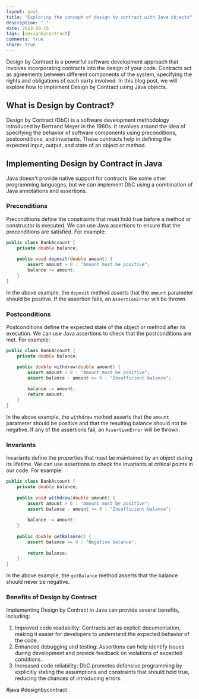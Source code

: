 ```yaml
---
layout: post
title: "Exploring the concept of design by contract with Java objects"
description: " "
date: 2023-09-15
tags: [designbycontract]
comments: true
share: true
---
```


Design by Contract is a powerful software development approach that involves incorporating contracts into the design of your code. Contracts act as agreements between different components of the system, specifying the rights and obligations of each party involved. In this blog post, we will explore how to implement Design by Contract using Java objects.

## What is Design by Contract?

Design by Contract (DbC) is a software development methodology introduced by Bertrand Meyer in the 1980s. It revolves around the idea of specifying the behavior of software components using preconditions, postconditions, and invariants. These contracts help in defining the expected input, output, and state of an object or method.

## Implementing Design by Contract in Java

Java doesn't provide native support for contracts like some other programming languages, but we can implement DbC using a combination of Java annotations and assertions.

### Preconditions

Preconditions define the constraints that must hold true before a method or constructor is executed. We can use Java assertions to ensure that the preconditions are satisfied. For example:

```java
public class BankAccount {
    private double balance;
    
    public void deposit(double amount) {
        assert amount > 0 : "Amount must be positive";
        balance += amount;
    }
}
```

In the above example, the `deposit` method asserts that the `amount` parameter should be positive. If the assertion fails, an `AssertionError` will be thrown.

### Postconditions

Postconditions define the expected state of the object or method after its execution. We can use Java assertions to check that the postconditions are met. For example:

```java
public class BankAccount {
    private double balance;

    public double withdraw(double amount) {
        assert amount > 0 : "Amount must be positive";
        assert balance - amount >= 0 : "Insufficient balance";
        
        balance -= amount;
        return amount;
    }
}
```

In the above example, the `withdraw` method asserts that the `amount` parameter should be positive and that the resulting balance should not be negative. If any of the assertions fail, an `AssertionError` will be thrown.

### Invariants

Invariants define the properties that must be maintained by an object during its lifetime. We can use assertions to check the invariants at critical points in our code. For example:

```java
public class BankAccount {
    private double balance;
    
    public void withdraw(double amount) {
        assert amount > 0 : "Amount must be positive";
        assert balance - amount >= 0 : "Insufficient balance";
        
        balance -= amount;
    }
    
    public double getBalance() {
        assert balance >= 0 : "Negative balance";
        
        return balance;
    }
}
```

In the above example, the `getBalance` method asserts that the balance should never be negative. 

### Benefits of Design by Contract

Implementing Design by Contract in Java can provide several benefits, including:

1. Improved code readability: Contracts act as explicit documentation, making it easier for developers to understand the expected behavior of the code.
2. Enhanced debugging and testing: Assertions can help identify issues during development and provide feedback on violations of expected conditions.
3. Increased code reliability: DbC promotes defensive programming by explicitly stating the assumptions and constraints that should hold true, reducing the chances of introducing errors.

#java #designbycontract